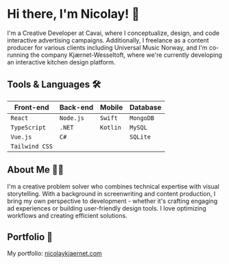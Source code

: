 # Hi there, I'm Nicolay! 👋
I'm a Creative Developer at Cavai, where I conceptualize, design, and code interactive advertising campaigns. Additionally, I freelance as a content producer for various clients including Universal Music Norway, and I'm co-running the company Kjærnet-Wesseltoft, where we're currently developing an interactive kitchen design platform.

## Tools & Languages 🛠️
| Front-end       | Back-end       | Mobile         | Database       |
|-----------------|----------------|----------------|----------------|
| `React`         | `Node.js`      | `Swift`        | `MongoDB`      |
| `TypeScript`    | `.NET`         | `Kotlin`       | `MySQL`        |
| `Vue.js`        | `C#`           |                | `SQLite`       |
| `Tailwind CSS`  |                |                |                |

## About Me 👨‍💻
I'm a creative problem solver who combines technical expertise with visual storytelling. With a background in screenwriting and content production, I bring my own perspective to development - whether it's crafting engaging ad experiences or building user-friendly design tools. I love optimizing workflows and creating efficient solutions.

## Portfolio 🎨
My portfolio: [nicolaykjaernet.com](https://www.nicolaykjaernet.com)
